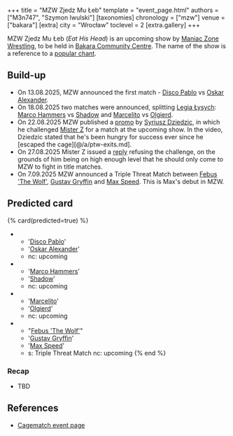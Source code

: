 +++
title = "MZW Zjedz Mu Łeb"
template = "event_page.html"
authors = ["M3n747", "Szymon Iwulski"]
[taxonomies]
chronology = ["mzw"]
venue = ["bakara"]
[extra]
city = "Wrocław"
toclevel = 2
[extra.gallery]
+++

MZW Zjedz Mu Łeb (_Eat His Head_) is an upcoming show by [Maniac Zone Wrestling](@/o/mzw.md), to be held in [Bakara Community Centre](@/v/bakara.md). The name of the show is a reference to a [popular chant](@/a/polish-wrestling-chants.md#calls-to-action).

## Build-up

* On 13.08.2025, MZW announced the first match - [Disco Pablo](@/w/disco-pablo.md) vs [Oskar Alexander](@/w/oskar-alexander.md).
* On 18.08.2025 two matches were announced, splitting [Legia Łysych](@/tt/legia-lysych.md): [Marco Hammers](@/w/marco-hammers.md) vs [Shadow](@/w/shadow.md) and [Marcelito](@/w/marcelito.md) vs [Olgierd](@/w/olgierd.md).
* On 22.08.2025 MZW published a [promo][promo-dziedzic] by [Syriusz Dziedzic](@/w/dziedzic.md), in which he challenged [Mister Z](@/w/mister-z.md) for a match at the upcoming show. In the video, Dziedzic stated that he's been hungry for success ever since he [escaped the cage][@/a/ptw-exits.md].
* On 27.08.2025 Mister Z issued a [reply][promo-z] refusing the challenge, on the grounds of him being on high enough level that he should only come to MZW to fight in title matches.
* On 7.09.2025 MZW announced a Triple Threat Match between [Febus 'The Wolf'](@/w/apollo-anderson.md), [Gustav Gryffin](@/w/gustav-gryffin.md) and [Max Speed](@/w/max-speed.md). This is Max's debut in MZW.

## Predicted card

{% card(predicted=true) %}
- - '[Disco Pablo](@/w/disco-pablo.md)'
  - '[Oskar Alexander](@/w/oskar-alexander.md)'
  - nc: upcoming
- - '[Marco Hammers](@/w/marco-hammers.md)'
  - '[Shadow](@/w/shadow.md)'
  - nc: upcoming
- - '[Marcelito](@/w/marcelito.md)'
  - '[Olgierd](@/w/olgierd.md)'
  - nc: upcoming
- - "[Febus 'The Wolf'](@/w/apollo-anderson.md)"
  - '[Gustav Gryffin](@/w/gustav-gryffin.md)'
  - '[Max Speed](@/w/max-speed.md)'
  - s: Triple Threat Match
    nc: upcoming
{% end %}

### Recap

* TBD

## References

* [Cagematch event page](https://www.cagematch.net/?id=1&nr=431688)

[promo-dziedzic]: https://www.facebook.com/reel/1952443468659232/
[promo-z]: https://www.facebook.com/reel/2210556449383947/
